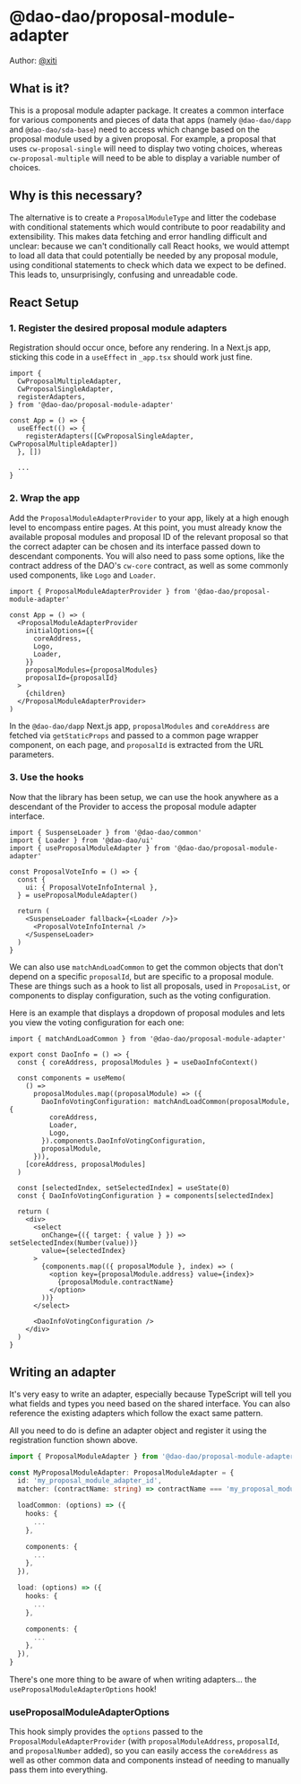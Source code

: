 # @dao-dao/proposal-module-adapter

Author: [@xiti](https://github.com/NoahSaso)

## What is it?

This is a proposal module adapter package. It creates a common interface for
various components and pieces of data that apps (namely `@dao-dao/dapp` and
`@dao-dao/sda-base`) need to access which change based on the proposal module
used by a given proposal. For example, a proposal that uses `cw-proposal-single`
will need to display two voting choices, whereas `cw-proposal-multiple` will
need to be able to display a variable number of choices.

## Why is this necessary?

The alternative is to create a `ProposalModuleType` and litter the codebase with
conditional statements which would contribute to poor readability and
extensibility. This makes data fetching and error handling difficult and
unclear: because we can't conditionally call React hooks, we would attempt to
load all data that could potentially be needed by any proposal module, using
conditional statements to check which data we expect to be defined. This leads
to, unsurprisingly, confusing and unreadable code.

## React Setup

### **1. Register the desired proposal module adapters**

Registration should occur once, before any rendering. In a Next.js app, sticking
this code in a `useEffect` in `_app.tsx` should work just fine.

```tsx
import {
  CwProposalMultipleAdapter,
  CwProposalSingleAdapter,
  registerAdapters,
} from '@dao-dao/proposal-module-adapter'

const App = () => {
  useEffect(() => {
    registerAdapters([CwProposalSingleAdapter, CwProposalMultipleAdapter])
  }, [])

  ...
}
```

### **2. Wrap the app**

Add the `ProposalModuleAdapterProvider` to your app, likely at a high enough
level to encompass entire pages. At this point, you must already know the
available proposal modules and proposal ID of the relevant proposal so that the
correct adapter can be chosen and its interface passed down to descendant
components. You will also need to pass some options, like the contract address
of the DAO's `cw-core` contract, as well as some commonly used components, like
`Logo` and `Loader`.

```tsx
import { ProposalModuleAdapterProvider } from '@dao-dao/proposal-module-adapter'

const App = () => (
  <ProposalModuleAdapterProvider
    initialOptions={{
      coreAddress,
      Logo,
      Loader,
    }}
    proposalModules={proposalModules}
    proposalId={proposalId}
  >
    {children}
  </ProposalModuleAdapterProvider>
)
```

In the `@dao-dao/dapp` Next.js app, `proposalModules` and `coreAddress` are
fetched via `getStaticProps` and passed to a common page wrapper component, on
each page, and `proposalId` is extracted from the URL parameters.

### **3. Use the hooks**

Now that the library has been setup, we can use the hook anywhere as a
descendant of the Provider to access the proposal module adapter interface.

```tsx
import { SuspenseLoader } from '@dao-dao/common'
import { Loader } from '@dao-dao/ui'
import { useProposalModuleAdapter } from '@dao-dao/proposal-module-adapter'

const ProposalVoteInfo = () => {
  const {
    ui: { ProposalVoteInfoInternal },
  } = useProposalModuleAdapter()

  return (
    <SuspenseLoader fallback={<Loader />}>
      <ProposalVoteInfoInternal />
    </SuspenseLoader>
  )
}
```

We can also use `matchAndLoadCommon` to get the common objects that don't depend
on a specific `proposalId`, but are specific to a proposal module. These are
things such as a hook to list all proposals, used in `ProposaList`, or
components to display configuration, such as the voting configuration.

Here is an example that displays a dropdown of proposal modules and lets you
view the voting configuration for each one:

```tsx
import { matchAndLoadCommon } from '@dao-dao/proposal-module-adapter'

export const DaoInfo = () => {
  const { coreAddress, proposalModules } = useDaoInfoContext()

  const components = useMemo(
    () =>
      proposalModules.map((proposalModule) => ({
        DaoInfoVotingConfiguration: matchAndLoadCommon(proposalModule, {
          coreAddress,
          Loader,
          Logo,
        }).components.DaoInfoVotingConfiguration,
        proposalModule,
      })),
    [coreAddress, proposalModules]
  )

  const [selectedIndex, setSelectedIndex] = useState(0)
  const { DaoInfoVotingConfiguration } = components[selectedIndex]

  return (
    <div>
      <select
        onChange={({ target: { value } }) => setSelectedIndex(Number(value))}
        value={selectedIndex}
      >
        {components.map(({ proposalModule }, index) => (
          <option key={proposalModule.address} value={index}>
            {proposalModule.contractName}
          </option>
        ))}
      </select>

      <DaoInfoVotingConfiguration />
    </div>
  )
}
```

## Writing an adapter

It's very easy to write an adapter, especially because TypeScript will tell you
what fields and types you need based on the shared interface. You can also
reference the existing adapters which follow the exact same pattern.

All you need to do is define an adapter object and register it using the
registration function shown above.

```ts
import { ProposalModuleAdapter } from '@dao-dao/proposal-module-adapter/types'

const MyProposalModuleAdapter: ProposalModuleAdapter = {
  id: 'my_proposal_module_adapter_id',
  matcher: (contractName: string) => contractName === 'my_proposal_module_adapter_id',

  loadCommon: (options) => ({
    hooks: {
      ...
    },

    components: {
      ...
    },
  }),

  load: (options) => ({
    hooks: {
      ...
    },

    components: {
      ...
    },
  }),
}
```

There's one more thing to be aware of when writing adapters... the
`useProposalModuleAdapterOptions` hook!

### **useProposalModuleAdapterOptions**

This hook simply provides the `options` passed to the
`ProposalModuleAdapterProvider` (with `proposalModuleAddress`, `proposalId`, and
`proposalNumber` added), so you can easily access the `coreAddress` as well as
other common data and components instead of needing to manually pass them into
everything.
